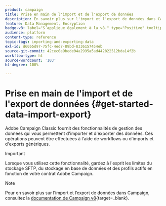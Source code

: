 ```yaml
---
product: campaign
title: Prise en main de l'import et de l'export de données
description: En savoir plus sur l'import et l'export de données dans Campaign
feature: Data Management, Encryption
badge-v8: label="S’applique également à la v8." type="Positive" tooltip="S’applique également à Campaign v8."
audience: platform
content-type: reference
topic-tags: importing-and-exporting-data
exl-id: d6055d97-75fc-4ed7-89bd-8336157454eb
source-git-commit: 42cec0e9bede94a2995a5ad442822512bda14f2b
workflow-type: ht
source-wordcount: '103'
ht-degree: 100%

---
```


# Prise en main de l&#39;import et de l&#39;export de données {#get-started-data-import-export}



Adobe Campaign Classic fournit des fonctionnalités de gestion des données qui vous permettent d&#39;importer et d&#39;exporter des données. Ces opérations peuvent être effectuées à l&#39;aide de workflows ou d&#39;imports et d&#39;exports génériques.

>[!IMPORTANT]
>
>Lorsque vous utilisez cette fonctionnalité, gardez à l&#39;esprit les limites du stockage SFTP, du stockage en base de données et des profils actifs en fonction de votre contrat Adobe Campaign.

>[!NOTE]
>
>Pour en savoir plus sur l’import et l’export de données dans Campaign, consultez la [documentation de Campaign v8](https://experienceleague.adobe.com/fr/docs/campaign/campaign-v8/data/import){target=_blank}.


<!--
## Workflows {#workflows}

<img src="assets/do-not-localize/icon_workflows.svg" width="60px">

**Workflows** are a useful way to automate your import processes. Whether you import data from a local file or from a SFTP, they allow you to standardize your data management procedures.

With workflows, import and export operations can be repeated automatically according to a schedule, for example to automate data exchange between several information systems.

For more on this, refer to [this section](../../platform/using/import-export-workflows.md).

## Generic imports and exports {#generic-import-export}

<img src="assets/do-not-localize/icon_templates.svg" width="60px">

Additionally, Campaign Classic provides **generic imports and exports** that allow you to create occasional import or export jobs.

Imports and exports are configured in dedicated templates, that you can configure and use to launch and monitor import and export jobs.

For more on generic imports and exports, refer to [this section](../../platform/using/about-generic-imports-exports.md).

>[!IMPORTANT]
>Generic imports and exports should be used for occasional operations only. To ensure data consistency and improve efficiency, it is recommended to perform your import and export operations using workflows.

## Data encryption and compression {#data-encryption-compression}

<img src="assets/do-not-localize/icon_encrypt.svg" width="60px">

Campaign Classic allows you to import zipped or encrypted files, and export zipped or encrypted file.

These operations are performed within workflows, by applying pre-processing stages to the data you want to leverage.

For more on this, refer to these sections:

* [Unzip or decrypt a file](../../platform/using/unzip-decrypt.md)
* [Zip or encrypt a file](../../platform/using/zip-encrypt.md)

## Best practices and troubleshooting {#best-practices-troubleshooting}

<img src="assets/do-not-localize/icon_bestpractices.svg" width="60px">

You should follow several [best practices](../../platform/using/import-export-best-practices.md) when performing import and export operations to ensure data consistency within the database and avoid common errors during update or export operations.

Additionally, recommendations and common issues related to SFTP servers usage are available in [this section](../../platform/using/sftp-server-usage.md).
-->